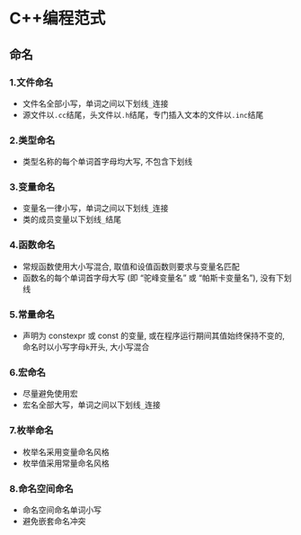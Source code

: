 # C++编程范式
## 命名
### 1.文件命名
  * 文件名全部小写，单词之间以下划线`_`连接
  * 源文件以`.cc`结尾，头文件以`.h`结尾，专门插入文本的文件以`.inc`结尾
### 2.类型命名
  * 类型名称的每个单词首字母均大写, 不包含下划线
### 3.变量命名
  * 变量名一律小写，单词之间以下划线`_`连接
  * 类的成员变量以下划线`_`结尾
### 4.函数命名
  * 常规函数使用大小写混合, 取值和设值函数则要求与变量名匹配
  * 函数名的每个单词首字母大写 (即 “驼峰变量名” 或 “帕斯卡变量名”), 没有下划线
### 5.常量命名
  * 声明为 constexpr 或 const 的变量, 或在程序运行期间其值始终保持不变的, 命名时以小写字母`k`开头, 大小写混合
### 6.宏命名
  * 尽量避免使用宏
  * 宏名全部大写，单词之间以下划线`_`连接
### 7.枚举命名
  * 枚举名采用变量命名风格
  * 枚举值采用常量命名风格
### 8.命名空间命名
  * 命名空间命名单词小写
  * 避免嵌套命名冲突

